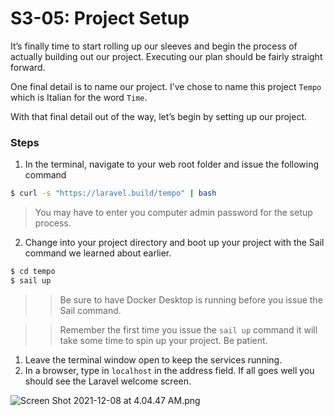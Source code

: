 # S3-05: Project Setup

It’s finally time to start rolling up our sleeves and begin the process of actually building out our project. Executing our plan should be fairly straight forward.

One final detail is to name our project. I’ve chose to name this project `Tempo` which is Italian for the word `Time`.

With that final detail out of the way, let’s begin by setting up our project.

### Steps

1. In the terminal, navigate to your web root folder and issue the following command

```Bash
$ curl -s "https://laravel.build/tempo" | bash
```

> You may have to enter you computer admin password for the setup process.

2. Change into your project directory and boot up your project with the Sail command we learned about earlier.

```Bash
$ cd tempo
$ sail up
```

> > Be sure to have Docker Desktop is running before you issue the Sail command.

> > Remember the first time you issue the `sail up` command it will take some time to spin up your project. Be patient.

1. Leave the terminal window open to keep the services running.
2. In a browser, type in `localhost` in the address field. If all goes well you should see the Laravel welcome screen.

![Screen Shot 2021-12-08 at 4.04.47 AM.png](S3-05:%20Project%20Setup.assets/Screen%20Shot%202021-12-08%20at%204.04.47%20AM.png)

